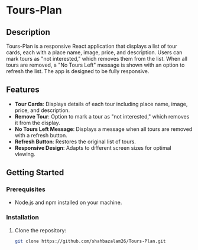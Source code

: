 # Tours-Plan

## Description
Tours-Plan is a responsive React application that displays a list of tour cards, each with a place name, image, price, and description. Users can mark tours as "not interested," which removes them from the list. When all tours are removed, a "No Tours Left" message is shown with an option to refresh the list. The app is designed to be fully responsive.

## Features
- **Tour Cards**: Displays details of each tour including place name, image, price, and description.
- **Remove Tour**: Option to mark a tour as "not interested," which removes it from the display.
- **No Tours Left Message**: Displays a message when all tours are removed with a refresh button.
- **Refresh Button**: Restores the original list of tours.
- **Responsive Design**: Adapts to different screen sizes for optimal viewing.

## Getting Started

### Prerequisites
- Node.js and npm installed on your machine.

### Installation
1. Clone the repository:
   ```bash
   git clone https://github.com/shahbazalam26/Tours-Plan.git
